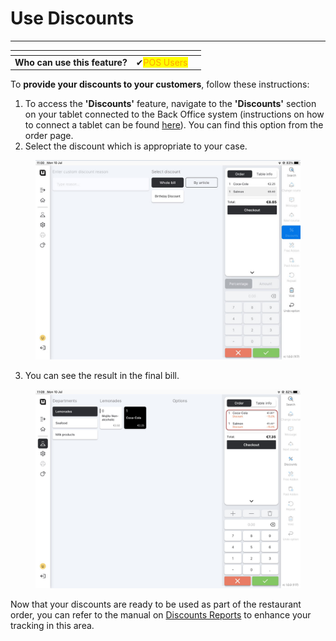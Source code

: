 # Use Discounts

***

<table data-card-size="large" data-view="cards" data-full-width="false"><thead><tr><th></th><th></th><th></th></tr></thead><tbody><tr><td><strong>Who can use this feature?</strong></td><td><span data-gb-custom-inline data-tag="emoji" data-code="2714">✔</span><mark style="color:orange;">POS Users</mark></td><td></td></tr></tbody></table>

To **provide your discounts to your customers**, follow these instructions:

1. To access the **'Discounts'** feature, navigate to the **'Discounts'** section on your tablet connected to the Back Office system (instructions on how to connect a tablet can be found [here](../equipment/add-a-device.md)). You can find this option from the order page.
2. Select the discount which is appropriate to your case.

<figure><img src="../../images/discount2.jpg" alt=""><figcaption></figcaption></figure>

3. You can see the result in the final bill.

<figure><img src="../../images/discounts.jpeg" alt=""><figcaption></figcaption></figure>

Now that your discounts are ready to be used as part of the restaurant order, you can refer to the manual on [Discounts Reports](../../reports/discounts-reports.md) to enhance your tracking in this area.
